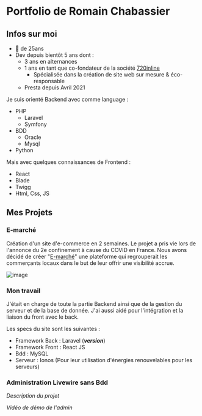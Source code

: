 # Portfolio de Romain Chabassier

## Infos sur moi

- 👦 de 25ans
- Dev depuis bientôt 5 ans dont :
  - 3 ans en alternances 
  - 1 ans en tant que co-fondateur de la société [720inline](https://www.720inline.fr)
    - Spécialisée dans la création de site web sur mesure & éco-responsable
  - Presta depuis Avril 2021

Je suis orienté Backend avec comme language :
- PHP
  - Laravel
  - Symfony
- BDD
  - Oracle
  - Mysql
- Python

Mais avec quelques connaissances de Frontend :
- React
- Blade
- Twigg
- Html, Css, JS

## Mes Projets

### E-marché

Création d'un site d'e-commerce en 2 semaines. Le projet a pris vie lors de l'annonce du 2e confinement à cause du COVID en France.
Nous avons décidé de créer "[E-marché](https://e-marche.fr/)" une plateforme qui regrouperait les commerçants locaux dans le but de leur offrir une visibilité accrue.

![image](https://user-images.githubusercontent.com/26637114/127305867-9d82eeb2-30cb-42d8-9efe-51491be2c05b.png)

### Mon travail

J'était en charge de toute la partie Backend ainsi que de la gestion du serveur et de la base de donnée.
J'ai aussi aidé pour l'intégration et la liaison du front avec le back.

Les specs du site sont les suivantes :
- Framework Back : Laravel (**_version_**)
- Framework Front : React JS
- Bdd : MySQL
- Serveur : Ionos (Pour leur utilisation d'énergies renouvelables pour les serveurs)

### Administration Livewire sans Bdd

_Description du projet_

_Vidéo de démo de l'admin_

